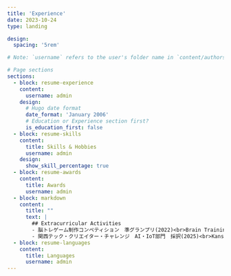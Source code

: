 ```yaml
---
title: 'Experience'
date: 2023-10-24
type: landing

design:
  spacing: '5rem'

# Note: `username` refers to the user's folder name in `content/authors/`

# Page sections
sections:
  - block: resume-experience
    content:
      username: admin
    design:
      # Hugo date format
      date_format: 'January 2006'
      # Education or Experience section first?
      is_education_first: false
  - block: resume-skills
    content:
      title: Skills & Hobbies
      username: admin
    design:
      show_skill_percentage: true
  - block: resume-awards
    content:
      title: Awards
      username: admin
  - block: markdown
    content:
      title: ""
      text: |
        ## Extracurricular Activities
        - 脳トレゲーム制作コンペティション　準グランプリ(2022)<br>Brain Training Game Development Competition Runner-Up Prize
        - 関西テック・クリエイター・チャレンジ　AI・IoT部門　採択(2025)<br>Kansai Tech Creator Challenge AI/IoT Category Selected
  - block: resume-languages
    content:
      title: Languages
      username: admin
---
```

